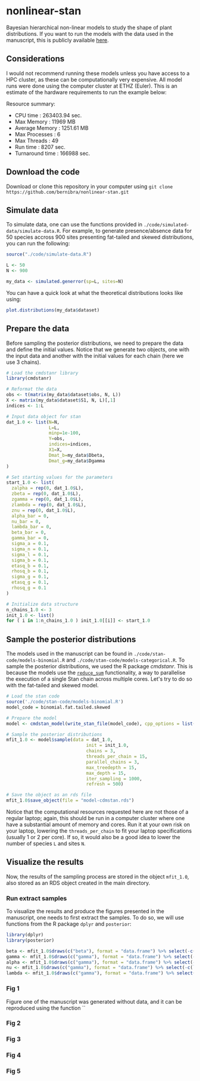 # nonlinear-stan

Bayesian hierarchical non-linear models to study the shape of plant distributions. If you want to run the models with the data used in the manuscript, this is publicly available [here](https://doi.org/10.1111/j.1472-4642.2011.00792.x).

## Considerations

I would not recommend running these models unless you have access to a HPC cluster, as these can be computationally very expensive. All model runs were done using the computer cluster at ETHZ (Euler). This is an estimate of the hardware requirements to run the example below:

Resource summary:
- CPU time :                                   263403.94 sec.
- Max Memory :                                 11969 MB
- Average Memory :                             1251.61 MB
- Max Processes :                              6
- Max Threads :                                49
- Run time :                                   8207 sec.
- Turnaround time :                            166988 sec.

## Download the code

Download or clone this repository in your computer using `git clone https://github.com/bernibra/nonlinear-stan.git`

## Simulate data

To simulate data, one can use the functions provided in `./code/simulated-data/simulate-data.R`. For example, to generate presence/absence data for 50 species accross 900 sites presenting fat-tailed and skewed distributions, you can run the following:
```r
source("./code/simulate-data.R")

L <- 50
N <- 900

my_data <- simulated.generror(sp=L, sites=N)
```

You can have a quick look at what the theoretical distributions looks like using:
```r
plot.distributions(my_data$dataset)
```

## Prepare the data

Before sampling the posterior distributions, we need to prepare the data and define the initial values. Notice that we generate two objects, one with the input data and another with the initial values for each chain (here we use 3 chains).

```r
# Load the cmdstanr library
library(cmdstanr)

# Reformat the data
obs <- t(matrix(my_data$dataset$obs, N, L))
X <- matrix(my_data$dataset$S1, N, L)[,1]
indices <- 1:L

# Input data object for stan
dat_1.0 <- list(N=N,
                L=L,
                minp=1e-100,
                Y=obs,
                indices=indices,
                X1=X,
                Dmat_b=my_data$Dbeta,
                Dmat_g=my_data$Dgamma
)

# Set starting values for the parameters
start_1.0 <- list(
  zalpha = rep(0, dat_1.0$L),
  zbeta = rep(0, dat_1.0$L),
  zgamma = rep(0, dat_1.0$L),
  zlambda = rep(0, dat_1.0$L),
  znu = rep(0, dat_1.0$L),
  alpha_bar = 0,
  nu_bar = 0,
  lambda_bar = 0,
  beta_bar = 0,
  gamma_bar = 0,
  sigma_a = 0.1,
  sigma_n = 0.1,
  sigma_l = 0.1,
  sigma_b = 0.1,
  etasq_b = 0.1,
  rhosq_b = 0.1,
  sigma_g = 0.1,
  etasq_g = 0.1,
  rhosq_g = 0.1
)

# Initialize data structure
n_chains_1.0 <- 3
init_1.0 <- list()
for ( i in 1:n_chains_1.0 ) init_1.0[[i]] <- start_1.0
```

## Sample the posterior distributions

The models used in the manuscript can be found in `./code/stan-code/models-binomial.R` and `./code/stan-code/models-categorical.R`. To sample the posterior distributions, we used the R package _cmdstanr_. This is because the models use the [`reduce_sum`](https://mc-stan.org/users/documentation/case-studies/reduce_sum_tutorial.html) functionality, a way to parallelise the execution of a single Stan chain across multiple cores. Let's try to do so with the fat-tailed and skewed model.

```r
# Load the stan code
source('./code/stan-code/models-binomial.R')
model_code = binomial.fat.tailed.skewed

# Prepare the model
model <- cmdstan_model(write_stan_file(model_code), cpp_options = list(stan_threads = TRUE))

# Sample the posterior distributions
mfit_1.0 <- model$sample(data = dat_1.0,
                              init = init_1.0,
                              chains = 3,
                              threads_per_chain = 15,
                              parallel_chains = 3,
                              max_treedepth = 15,
                              max_depth = 15,
                              iter_sampling = 1000,
                              refresh = 500)

# Save the object as an rds file
mfit_1.0$save_object(file = "model-cdmstan.rds")
```

Notice that the computational resources requested here are not those of a regular laptop; again, this should be run in a computer cluster where one have a substantial amount of memory and cores. Run it at your own risk on your laptop, lowering the `threads_per_chain` to fit your laptop specifications (usually 1 or 2 per core). If so, it would also be a good idea to lower the number of species `L` and sites `N`.

## Visualize the results

Now, the results of the sampling process are stored in the object `mfit_1.0`, also stored as an RDS object created in the main directory.

### Run extract samples

To visualize the results and produce the figures presented in the manuscript, one needs to first extract the samples. To do so, we will use functions from the R package `dplyr` and `posterior`:

```r
library(dplyr)
library(posterior)

beta <- mfit_1.0$draws(c("beta"), format = "data.frame") %>% select(-c(`.draw`, `.chain`, `.iteration`))
gamma <- mfit_1.0$draws(c("gamma"), format = "data.frame") %>% select(-c(`.draw`, `.chain`, `.iteration`))
alpha <- mfit_1.0$draws(c("gamma"), format = "data.frame") %>% select(-c(`.draw`, `.chain`, `.iteration`))
nu <- mfit_1.0$draws(c("gamma"), format = "data.frame") %>% select(-c(`.draw`, `.chain`, `.iteration`))
lambda <- mfit_1.0$draws(c("gamma"), format = "data.frame") %>% select(-c(`.draw`, `.chain`, `.iteration`))
```

### Fig 1
Figure one of the manuscript was generated without data, and it can be reproduced using the function ``

### Fig 2

### Fig 3

### Fig 4

### Fig 5
